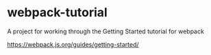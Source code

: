 # webpack-tutorial
A project for working through the Getting Started tutorial for webpack

https://webpack.js.org/guides/getting-started/
